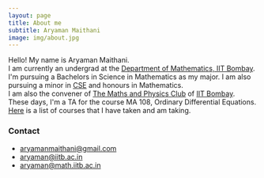 ```yaml
---
layout: page
title: About me
subtitle: Aryaman Maithani
image: img/about.jpg
---
```


Hello! My name is Aryaman Maithani.  
I am currently an undergrad at the [Department of Mathematics, IIT Bombay](http://www.math.iitb.ac.in). I'm pursuing a Bachelors in Science in Mathematics as my major. I am also pursuing a minor in [CSE](http://www.cse.iitb.ac.in) and honours in Mathematics.   
I am also the convener of [The Maths and Physics Club](https://mnp-club.github.io) of [IIT Bombay](http://www.iitb.ac.in).   
These days, I'm a TA for the course MA 108, Ordinary Differential Equations.
[Here](/aboutme/courses) is a list of courses that I have taken and am taking.

### Contact

* [aryamanmaithani@gmail.com](mailto:aryamanmaithani@gmail.com)
* [aryaman@iitb.ac.in](mailto:aryaman@iitb.ac.in)
* [aryaman@math.iitb.ac.in](mailto:aryaman@math.iitb.ac.in)
